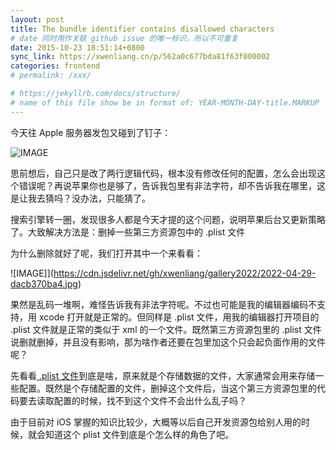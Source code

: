 ```yaml
---
layout: post
title: The bundle identifier contains disallowed characters
# date 同时用作关联 github issue 的唯一标识，所以不可重复
date: 2015-10-23 18:51:14+0800
sync_link: https://xwenliang.cn/p/562a0c677bda81f63f000002
categories: frontend
# permalink: /xxx/

# https://jekyllrb.com/docs/structure/
# name of this file show be in format of: YEAR-MONTH-DAY-title.MARKUP
---
```



今天往 Apple 服务器发包又碰到了钉子：  

![IMAGE](https://cdn.jsdelivr.net/gh/xwenliang/gallery2022/2022-04-29-f70fb047c8.jpg)  

思前想后，自己只是改了两行逻辑代码，根本没有修改任何的配置，怎么会出现这个错误呢？再说苹果你也是够了，告诉我包里有非法字符，却不告诉我在哪里，这是让我去猜吗？没办法，只能猜了。  

搜索引擎转一圈，发现很多人都是今天才提的这个问题，说明苹果后台又更新策略了。大致解决方法是：删掉一些第三方资源包中的 .plist 文件  

为什么删除就好了呢，我们打开其中一个来看看：  

![IMAGE]](https://cdn.jsdelivr.net/gh/xwenliang/gallery2022/2022-04-29-dacb370ba4.jpg)  

果然是乱码一堆啊，难怪告诉我有非法字符呢。不过也可能是我的编辑器编码不支持，用 xcode 打开就是正常的。但同样是 .plist 文件，用我的编辑器打开项目的 .plist 文件就是正常的类似于 xml 的一个文件。既然第三方资源包里的 .plist 文件说删就删掉，并且没有影响，那为啥作者还要在包里加这个只会起负面作用的文件呢？  

先看看[ .plist 文件](https://zh.wikipedia.org/zh-cn/Plist)到底是啥，原来就是个存储数据的文件，大家通常会用来存储一些配置。既然是个存储配置的文件，删掉这个文件后，当这个第三方资源包里的代码要去读取配置的时候，找不到这个文件不会出什么乱子吗？  

由于目前对 iOS 掌握的知识比较少，大概等以后自己开发资源包给别人用的时候，就会知道这个 plist 文件到底是个怎么样的角色了吧。  

